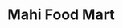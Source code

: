 ---
title: "Mahi Food Mart"
url: /greenville/mahi-food-mart-white-horse-road/
shop: Lebensmittel
---